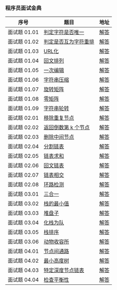 ### 程序员面试金典

序号 | 题目 | 地址
---|---|---
面试题 01.01 | [判定字符是否唯一](https://leetcode-cn.com/problems/is-unique-lcci/) | [解答](https://github.com/AddJunZ/Front-End-Interview/blob/master/LeetCode/%E7%A8%8B%E5%BA%8F%E5%91%98%E9%9D%A2%E8%AF%95%E9%87%91%E5%85%B8/code/1.js)
面试题 01.02 | [判定是否互为字符重排](https://leetcode-cn.com/problems/check-permutation-lcci/) | [解答](https://github.com/AddJunZ/Front-End-Interview/blob/master/LeetCode/%E7%A8%8B%E5%BA%8F%E5%91%98%E9%9D%A2%E8%AF%95%E9%87%91%E5%85%B8/code/2.js)
面试题 01.03 | [URL化](https://leetcode-cn.com/problems/string-to-url-lcci/) | [解答](https://github.com/AddJunZ/Front-End-Interview/blob/master/LeetCode/%E7%A8%8B%E5%BA%8F%E5%91%98%E9%9D%A2%E8%AF%95%E9%87%91%E5%85%B8/code/3.js)
面试题 01.04 | [回文排列](https://leetcode-cn.com/problems/palindrome-permutation-lcci/) | [解答](https://github.com/AddJunZ/Front-End-Interview/blob/master/LeetCode/%E7%A8%8B%E5%BA%8F%E5%91%98%E9%9D%A2%E8%AF%95%E9%87%91%E5%85%B8/code/4.js)
面试题 01.05 | [一次编辑](https://leetcode-cn.com/problems/one-away-lcci/) | [解答](https://github.com/AddJunZ/Front-End-Interview/blob/master/LeetCode/%E7%A8%8B%E5%BA%8F%E5%91%98%E9%9D%A2%E8%AF%95%E9%87%91%E5%85%B8/code/5.js)
面试题 01.06 | [字符串压缩](https://leetcode-cn.com/problems/compress-string-lcci/) | [解答](https://github.com/AddJunZ/Front-End-Interview/blob/master/LeetCode/%E7%A8%8B%E5%BA%8F%E5%91%98%E9%9D%A2%E8%AF%95%E9%87%91%E5%85%B8/code/6.js)
面试题 01.07 | [旋转矩阵](https://leetcode-cn.com/problems/rotate-matrix-lcci/) | [解答](https://github.com/AddJunZ/Front-End-Interview/blob/master/LeetCode/%E7%A8%8B%E5%BA%8F%E5%91%98%E9%9D%A2%E8%AF%95%E9%87%91%E5%85%B8/code/7.js)
面试题 01.08 | [零矩阵](https://leetcode-cn.com/problems/zero-matrix-lcci/) | [解答](https://github.com/AddJunZ/Front-End-Interview/blob/master/LeetCode/%E7%A8%8B%E5%BA%8F%E5%91%98%E9%9D%A2%E8%AF%95%E9%87%91%E5%85%B8/code/8.js)
面试题 01.09 | [字符串轮转](https://leetcode-cn.com/problems/string-rotation-lcci/) | [解答](https://github.com/AddJunZ/Front-End-Interview/blob/master/LeetCode/%E7%A8%8B%E5%BA%8F%E5%91%98%E9%9D%A2%E8%AF%95%E9%87%91%E5%85%B8/code/9.js)
面试题 02.01 | [移除重复节点](https://leetcode-cn.com/problems/remove-duplicate-node-lcci/) | [解答](https://github.com/AddJunZ/Front-End-Interview/blob/master/LeetCode/%E7%A8%8B%E5%BA%8F%E5%91%98%E9%9D%A2%E8%AF%95%E9%87%91%E5%85%B8/code/10.js)
面试题 02.02 | [返回倒数第 k 个节点](https://leetcode-cn.com/problems/kth-node-from-end-of-list-lcci/) | [解答](https://github.com/AddJunZ/Front-End-Interview/blob/master/LeetCode/%E7%A8%8B%E5%BA%8F%E5%91%98%E9%9D%A2%E8%AF%95%E9%87%91%E5%85%B8/code/11.js)
面试题 02.03 | [删除中间节点](https://leetcode-cn.com/problems/delete-middle-node-lcci/) | [解答](https://github.com/AddJunZ/Front-End-Interview/blob/master/LeetCode/%E7%A8%8B%E5%BA%8F%E5%91%98%E9%9D%A2%E8%AF%95%E9%87%91%E5%85%B8/code/12.js)
面试题 02.04 | [分割链表](https://leetcode-cn.com/problems/partition-list-lcci/) | [解答](https://github.com/AddJunZ/Front-End-Interview/blob/master/LeetCode/%E7%A8%8B%E5%BA%8F%E5%91%98%E9%9D%A2%E8%AF%95%E9%87%91%E5%85%B8/code/13.js)
面试题 02.05 | [链表求和](https://leetcode-cn.com/problems/sum-lists-lcci/) | [解答](https://github.com/AddJunZ/Front-End-Interview/blob/master/LeetCode/%E7%A8%8B%E5%BA%8F%E5%91%98%E9%9D%A2%E8%AF%95%E9%87%91%E5%85%B8/code/14.js)
面试题 02.06 | [回文链表](https://leetcode-cn.com/problems/palindrome-linked-list-lcci/) | [解答](https://github.com/AddJunZ/Front-End-Interview/blob/master/LeetCode/%E7%A8%8B%E5%BA%8F%E5%91%98%E9%9D%A2%E8%AF%95%E9%87%91%E5%85%B8/code/15.js)
面试题 02.07 | [链表相交](https://leetcode-cn.com/problems/intersection-of-two-linked-lists-lcci/) | [解答](https://github.com/AddJunZ/Front-End-Interview/blob/master/LeetCode/%E7%A8%8B%E5%BA%8F%E5%91%98%E9%9D%A2%E8%AF%95%E9%87%91%E5%85%B8/code/16.js)
面试题 02.08 | [环路检测](https://leetcode-cn.com/problems/linked-list-cycle-lcci/) | [解答](https://github.com/AddJunZ/Front-End-Interview/blob/master/LeetCode/%E7%A8%8B%E5%BA%8F%E5%91%98%E9%9D%A2%E8%AF%95%E9%87%91%E5%85%B8/code/17.js)
面试题 03.01 | [三合一](https://leetcode-cn.com/problems/three-in-one-lcci/) | [解答](https://github.com/AddJunZ/Front-End-Interview/blob/master/LeetCode/%E7%A8%8B%E5%BA%8F%E5%91%98%E9%9D%A2%E8%AF%95%E9%87%91%E5%85%B8/code/18.js)
面试题 03.02 | [栈的最小值](https://leetcode-cn.com/problems/min-stack-lcci/) | [解答](https://github.com/AddJunZ/Front-End-Interview/blob/master/LeetCode/%E7%A8%8B%E5%BA%8F%E5%91%98%E9%9D%A2%E8%AF%95%E9%87%91%E5%85%B8/code/19.js)
面试题 03.03 | [堆盘子](https://leetcode-cn.com/problems/stack-of-plates-lcci/) | [解答](https://github.com/AddJunZ/Front-End-Interview/blob/master/LeetCode/%E7%A8%8B%E5%BA%8F%E5%91%98%E9%9D%A2%E8%AF%95%E9%87%91%E5%85%B8/code/20.js)
面试题 03.04 | [化栈为队](https://leetcode-cn.com/problems/implement-queue-using-stacks-lcci/) | [解答](https://github.com/AddJunZ/Front-End-Interview/blob/master/LeetCode/%E7%A8%8B%E5%BA%8F%E5%91%98%E9%9D%A2%E8%AF%95%E9%87%91%E5%85%B8/code/21.js)
面试题 03.05 | [栈排序](https://leetcode-cn.com/problems/sort-of-stacks-lcci/) | [解答](https://github.com/AddJunZ/Front-End-Interview/blob/master/LeetCode/%E7%A8%8B%E5%BA%8F%E5%91%98%E9%9D%A2%E8%AF%95%E9%87%91%E5%85%B8/code/22.js)
面试题 03.06 | [动物收容所](https://leetcode-cn.com/problems/animal-shelter-lcci/) | [解答](https://github.com/AddJunZ/Front-End-Interview/blob/master/LeetCode/%E7%A8%8B%E5%BA%8F%E5%91%98%E9%9D%A2%E8%AF%95%E9%87%91%E5%85%B8/code/23.js)
面试题 04.01 | [节点间通路](https://leetcode-cn.com/problems/route-between-nodes-lcci/) | [解答](https://github.com/AddJunZ/Front-End-Interview/blob/master/LeetCode/%E7%A8%8B%E5%BA%8F%E5%91%98%E9%9D%A2%E8%AF%95%E9%87%91%E5%85%B8/code/24.js)
面试题 04.02 | [最小高度树](https://leetcode-cn.com/problems/minimum-height-tree-lcci/) | [解答](https://github.com/AddJunZ/Front-End-Interview/blob/master/LeetCode/%E7%A8%8B%E5%BA%8F%E5%91%98%E9%9D%A2%E8%AF%95%E9%87%91%E5%85%B8/code/25.js)
面试题 04.03 | [特定深度节点链表](https://leetcode-cn.com/problems/list-of-depth-lcci/) | [解答](https://github.com/AddJunZ/Front-End-Interview/blob/master/LeetCode/%E7%A8%8B%E5%BA%8F%E5%91%98%E9%9D%A2%E8%AF%95%E9%87%91%E5%85%B8/code/26.js)
面试题 04.04 | [检查平衡性](https://leetcode-cn.com/problems/check-balance-lcci/) | [解答](https://github.com/AddJunZ/Front-End-Interview/blob/master/LeetCode/%E7%A8%8B%E5%BA%8F%E5%91%98%E9%9D%A2%E8%AF%95%E9%87%91%E5%85%B8/code/27.js)


